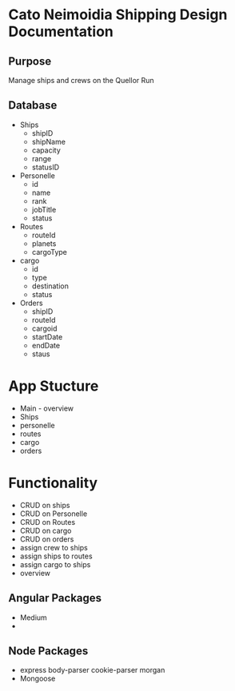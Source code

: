 # Cato Neimoidia Shipping Design Documentation
## Purpose
Manage ships and crews on the Quellor Run

## Database
- Ships
  - shipID
  - shipName
  - capacity
  - range
  - statusID
- Personelle
  - id
  - name
  - rank
  - jobTitle
  - status
- Routes
  - routeId
  - planets
  - cargoType
- cargo
  - id
  - type
  - destination
  - status
- Orders
  - shipID
  - routeId
  - cargoid
  - startDate
  - endDate
  - staus


# App Stucture
- Main - overview
- Ships
- personelle
- routes
- cargo
- orders

# Functionality
- CRUD on ships
- CRUD on Personelle
- CRUD on Routes
- CRUD on cargo
- CRUD on orders
- assign crew to ships
- assign ships to routes
- assign cargo to ships
- overview

## Angular Packages
- Medium
- 

## Node Packages
- express body-parser cookie-parser morgan
- Mongoose
